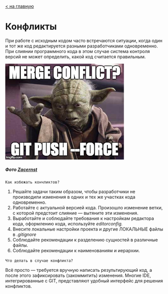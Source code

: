 [< на главную](./readme.md)


# **Конфликты**

При работе с исходным кодом часто встречаются ситуации, когда один и тот же код редактируется разными разработчиками одновременно. При слиянии программного кода в этом случае система контроля версий не может определить, какой код считается правильным.

![Шутка про git conflict](./assets/lrihf.jpg)
##### Фото [Zacernst](https://imgflip.com/user/zacernst)

```
Как избежать кончликтов?
```

1. Решайте задачи таким образом, чтобы разработчики не производили изменения в одних и тех же участках кода одновременно. 
2. Работайте с актуальной версией кода. Произошло изменение ветки, с которой предстоит слияние — вытяните эти изменения.
3. Выработайте и соблюдайте требования к настройкам редактора кода, оформлению кода, используйте *editorconfig.*
4. Внесите локальные настройки проекта и другие ЛОКАЛЬНЫЕ файлы в *.gitignore*
5. Соблюдайте рекомендации к разделению сущностей в различные файлы.
6. Соблюдайте рекомендации к наименованиям и иерархии.

`Что делать в случае конфликта?`

 Всё просто — требуется вручную написать результирующий код, а после этого зафиксировать (закоммитить) изменения. Многие IDE, интегрированные с GIT, представляют удобный интерфейс для решения конфликтов.